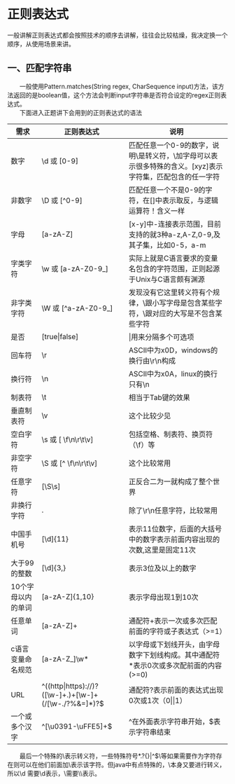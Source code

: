 # 正则表达式

一般讲解正则表达式都会按照技术的顺序去讲解，往往会比较枯燥，我决定换一个顺序，从使用场景来讲。

## 一、匹配字符串
&emsp;&emsp;一般使用Pattern.matches(String regex, CharSequence input)方法，该方法返回的是boolean值，这个方法会判断input字符串是否符合设定的regex正则表达式。  
&emsp;&emsp;下面进入正题讲下会用到的正则表达式的语法  

需求 | 正则表达式 |  说明  
-|-|-
数字 | \d 或 [0-9] | 匹配任意一个0-9的数字，说明\是转义符，\加字母可以表示很多特殊的含义。[xyz]表示字符集，匹配包含的任一字符 |
非数字 | \D 或 [^0-9] | 匹配任意一个不是0-9的字符，在[]中表示取反，与逻辑运算符！含义一样 |
字母 | [a-zA-Z] | [x-y]中-连接表示范围，目前支持的就3种a-z,A-Z,0-9,及其子集，比如0-5，a-m |
字类字符 | \w 或 [a-zA-Z0-9_] | 实际上就是C语言要求的变量名包含的字符范围，正则起源于Unix与C语言颇有渊源 |
非字类字符 | \W 或 [^a-zA-Z0-9_] | 发现没有它这里转义符有个规律，\跟小写字母是包含某些字符，\跟对应的大写是不包含某些字符 |
是否 | [true&#124;false] | &#124;用来分隔多个可选项 |
回车符 | \r | ASCII中为x0D，windows的换行由\r\n构成 |
换行符 | \n | ASCII中为x0A，linux的换行只有\n |
制表符 | \t | 相当于Tab键的效果 |
垂直制表符 | \v | 这个比较少见 |
空白字符 | \s 或 [ \f\n\r\t\v] | 包括空格、制表符、换页符（\f）等 |
非空字符 | \S 或 [^ \f\n\r\t\v] | 这个比较常用 |
任意字符 | [\S\s] | 正反合二为一就构成了整个世界 |
非换行字符 | . | 除了\r\n任意字符，比较常用 |
中国手机号 | [\d]{11} | 表示11位数字，后面的大括号中的数字表示前面内容出现的次数,这里是固定11次 |
大于99的整数 | [\d]{3,} | 表示3位及以上的数字 |
10个字母以内的单词  | [a-zA-Z]{1,10} | 表示字母出现1到10次 |
任意单词  | [a-zA-Z]+ | 通配符+表示一次或多次匹配前面的字符或子表达式（>=1） |
c语言变量命名规范  | [a-zA-Z_]\w* | 以字母或下划线开头，由字母数字下划线构成。其中通配符*表示0次或多次配前面的内容(>=0) |
URL  | ^((http&#124;https)://)?([\w-]+\.)+[\w-]+(/[\w-./?%&=]*)?$ | 通配符?表示前面的表达式出现0次或1次（0&#124;&#124;1） |
一个或多个汉字  | ^[\u0391-\uFFE5]+$ | ^在外面表示字符串开始，$表示字符串结束 |


&emsp;&emsp;最后一个特殊的\表示转义符，一些特殊符号*.?[](){}|^$\等如果需要作为字符存在则可以在他们前面加\表示该字符。但java中有点特殊的，\本身又要进行转义，所以\d 需要\\d表示，\\需要\\\\表示。



